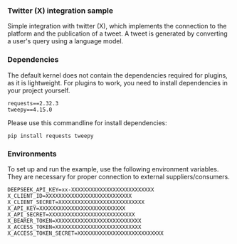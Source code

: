 ### Twitter (X) integration sample

Simple integration with twitter (X), which implements the connection to the
platform and the publication of a tweet. A tweet is generated by converting
a user's query using a language model.

### Dependencies

The default kernel does not contain the dependencies required for plugins, as it is lightweight.
For plugins to work, you need to install dependencies in your project yourself.

```requirements
requests==2.32.3
tweepy==4.15.0
```

Please use this commandline for install dependencies:

```commandline
pip install requests tweepy
```

### Environments

To set up and run the example, use the following environment variables. They are necessary for proper
connection to external suppliers/consumers.

```properties
DEEPSEEK_API_KEY=xx-XXXXXXXXXXXXXXXXXXXXXXXXXX
X_CLIENT_ID=XXXXXXXXXXXXXXXXXXXXXXXXXXX
X_CLIENT_SECRET=XXXXXXXXXXXXXXXXXXXXXXXXXXX
X_API_KEY=XXXXXXXXXXXXXXXXXXXXXXXXXXX
X_API_SECRET=XXXXXXXXXXXXXXXXXXXXXXXXXXX
X_BEARER_TOKEN=XXXXXXXXXXXXXXXXXXXXXXXXXXX
X_ACCESS_TOKEN=XXXXXXXXXXXXXXXXXXXXXXXXXXX
X_ACCESS_TOKEN_SECRET=XXXXXXXXXXXXXXXXXXXXXXXXXXX
```
